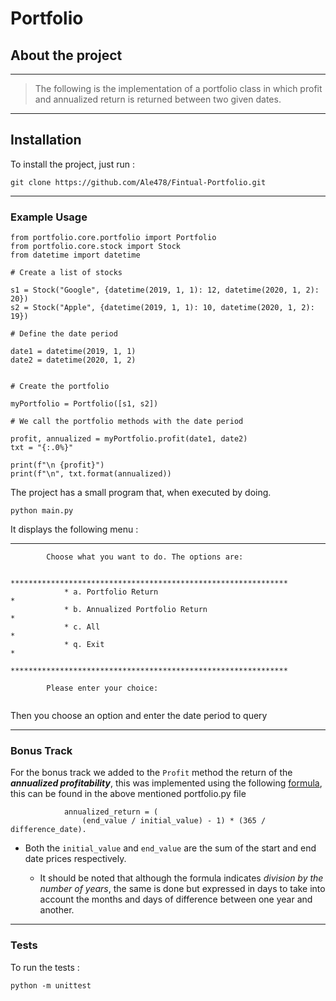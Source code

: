 # Portfolio

## About the project

---

> The following is the implementation of a portfolio class in which profit and annualized return is returned between two given dates.

---

## Installation

To install the project, just run :

~~~
git clone https://github.com/Ale478/Fintual-Portfolio.git
~~~
---

### Example Usage

~~~
from portfolio.core.portfolio import Portfolio
from portfolio.core.stock import Stock
from datetime import datetime

# Create a list of stocks

s1 = Stock("Google", {datetime(2019, 1, 1): 12, datetime(2020, 1, 2): 20})
s2 = Stock("Apple", {datetime(2019, 1, 1): 10, datetime(2020, 1, 2): 19})

# Define the date period

date1 = datetime(2019, 1, 1)
date2 = datetime(2020, 1, 2)


# Create the portfolio 

myPortfolio = Portfolio([s1, s2])

# We call the portfolio methods with the date period

profit, annualized = myPortfolio.profit(date1, date2)
txt = "{:.0%}"

print(f"\n {profit}")
print(f"\n", txt.format(annualized))
~~~

The project has a small program that, when executed by doing.

~~~
python main.py
~~~

It displays the following menu :

---
~~~
        Choose what you want to do. The options are:
            
            **************************************************************
            * a. Portfolio Return                                        * 
            * b. Annualized Portfolio Return                             * 
            * c. All                                                     *
            * q. Exit                                                    *
            **************************************************************
        
        Please enter your choice:
        
~~~

Then you choose an option and enter the date period to query

---

### Bonus Track


For the bonus track we added to the `Profit` method the return of the ***annualized profitability***, this was implemented using the following [formula](https://economipedia.com/definiciones/rentabilidad-anual.html), this can be found in the above mentioned portfolio.py file

~~~
            annualized_return = (
                (end_value / initial_value) - 1) * (365 / difference_date).
~~~

* Both the `initial_value` and `end_value` are the sum of the start and end date prices respectively.

    * It should be noted that although the formula indicates *division by the number of years*, the same is done but expressed in days to take into account the months and days of difference between one year and another. 

---

### Tests


To run the tests :

~~~
python -m unittest
~~~